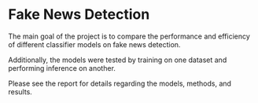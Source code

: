 # Fake News Detection

The main goal of the project is to compare the performance and efficiency of different classifier models on fake news detection.

Additionally, the models were tested by training on one dataset and performing inference on another.

Please see the report for details regarding the models, methods, and results.
